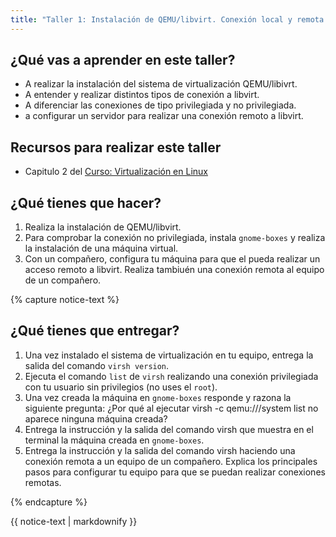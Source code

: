 ```yaml
---
title: "Taller 1: Instalación de QEMU/libvirt. Conexión local y remota."
---
```


## ¿Qué vas a aprender en este taller?

* A realizar la instalación del sistema de virtualización QEMU/libivrt.
* A entender y realizar distintos tipos de conexión a libvirt.
* A diferenciar las conexiones de tipo privilegiada y no privilegiada.
* a configurar un servidor para realizar una conexión remoto a libvirt.

## Recursos para realizar este taller

* Capitulo 2 del [Curso: Virtualización en Linux](https://github.com/josedom24/curso_virtualizacion_linux)

## ¿Qué tienes que hacer?

1. Realiza la instalación de QEMU/libvirt.
2. Para comprobar la conexión no privilegiada, instala `gnome-boxes` y realiza la instalación de una máquina virtual.
3. Con un compañero, configura tu máquina para que el pueda realizar un acceso remoto a libvirt. Realiza tambiuén una conexión remota al equipo de un compañero.

{% capture notice-text %}
## ¿Qué tienes que entregar?

1. Una vez instalado el sistema de virtualización en tu equipo, entrega la salida del comando `virsh version`.
2. Ejecuta el comando `list` de `virsh` realizando una conexión privilegiada con tu usuario sin privilegios (no uses el `root`).
3. Una vez creada la máquina en `gnome-boxes` responde y razona la siguiente pregunta: ¿Por qué al ejecutar virsh -c qemu:///system list no aparece ninguna máquina creada?
4. Entrega la instrucción y la salida del comando virsh que muestra en el terminal la máquina creada en `gnome-boxes`.
5. Entrega la instrucción y la salida del comando virsh haciendo una conexión remota a un equipo de un compañero. Explica los principales pasos para configurar tu equipo para que se puedan realizar conexiones remotas.

{% endcapture %}<div class="notice--info">{{ notice-text | markdownify }}</div>
